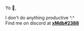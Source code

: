 Yo 👋,

I don't do anything productive ^.^\
Find me on discord at [**xMdb#2388**](https://discordapp.com/users/418334108251586562)
